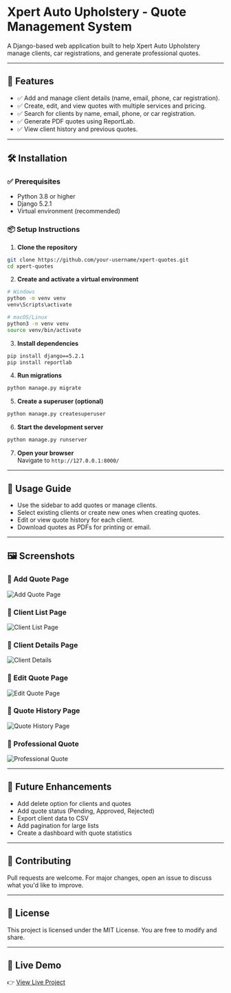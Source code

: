# Xpert Auto Upholstery - Quote Management System

A Django-based web application built to help Xpert Auto Upholstery manage clients, car registrations, and generate professional quotes.

---

## 🚀 Features

- ✅ Add and manage client details (name, email, phone, car registration).
- ✅ Create, edit, and view quotes with multiple services and pricing.
- ✅ Search for clients by name, email, phone, or car registration.
- ✅ Generate PDF quotes using ReportLab.
- ✅ View client history and previous quotes.

---

## 🛠️ Installation

### ✅ Prerequisites

- Python 3.8 or higher
- Django 5.2.1
- Virtual environment (recommended)

### 📦 Setup Instructions

1. **Clone the repository**

```bash
git clone https://github.com/your-username/xpert-quotes.git
cd xpert-quotes
```

2. **Create and activate a virtual environment**

```bash
# Windows
python -m venv venv
venv\Scripts\activate

# macOS/Linux
python3 -m venv venv
source venv/bin/activate
```

3. **Install dependencies**

```bash
pip install django==5.2.1
pip install reportlab
```

4. **Run migrations**

```bash
python manage.py migrate
```

5. **Create a superuser (optional)**

```bash
python manage.py createsuperuser
```

6. **Start the development server**

```bash
python manage.py runserver
```

7. **Open your browser**  
   Navigate to `http://127.0.0.1:8000/`

---

## 🧠 Usage Guide

- Use the sidebar to add quotes or manage clients.
- Select existing clients or create new ones when creating quotes.
- Edit or view quote history for each client.
- Download quotes as PDFs for printing or email.

---

## 🖼️ Screenshots

### 🔹 Add Quote Page

![Add Quote Page](screenshots/add_quote.png)

### 🔹 Client List Page

![Client List Page](screenshots/client_list.png)

### 🔹 Client Details Page

![Client Details](screenshots/client_details.png)

### 🔹 Edit Quote Page

![Edit Quote Page](screenshots/edit_quote.png)

### 🔹 Quote History Page

![Quote History Page](screenshots/quote_history.png)

### 🔹 Professional Quote

![Professional Quote](screenshots/generated_quote.png)

---

## 🔮 Future Enhancements

- Add delete option for clients and quotes
- Add quote status (Pending, Approved, Rejected)
- Export client data to CSV
- Add pagination for large lists
- Create a dashboard with quote statistics

---

## 🤝 Contributing

Pull requests are welcome. For major changes, open an issue to discuss what you'd like to improve.

---

## 📄 License

This project is licensed under the MIT License. You are free to modify and share.

---

## 🔗 Live Demo

👉 [View Live Project](https://your-live-demo-link.com)
